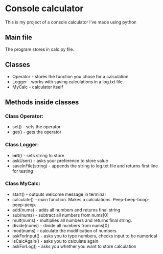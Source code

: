 # Console calculator
This is my project of a console calculator I've made using python

## Main file
The program stores in calc.py file. 

## Classes
* Operator - stores the function you chose for a calculation
* Logger - works with saving calculations in a log.txt file.
* MyCalc - calculator itself

## Methods inside classes
### Class Operator:
* set() - sets the operator
* get() - gets the operator

### Class Logger:
* __init__() - sets string to store
* askUser() - asks your preference to store value
* saveInFile(string) - appends the string to log.txt file and returns first line for testing

### Class MyCalc:
* start() - outputs welcome message in terminal
* calculate() - main function. Makes a calculations. Peep-beep-boop-peep-peep.
* add(nums) - adds all numbers and returns final string
* sub(nums) - subtract all numbers from nums[0]
* mult(nums) - multiplies all numbers and returns final string.
* divide(nums) - divide all numbers from nums[0]
* mod(nums) - calculate the modification of numbers
* askForInput() - asks you to type numbers, checks input to be numerical
* isCalcAgain() - asks you to calculate again
* askForLog() - asks you whether you want to store calculation